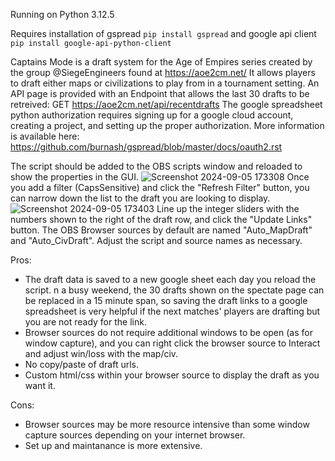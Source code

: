Running on Python 3.12.5

Requires installation of gspread `pip install gspread` and google api client `pip install google-api-python-client`

Captains Mode is a draft system for the Age of Empires series created by the group @SiegeEngineers found at https://aoe2cm.net/
It allows players to draft either maps or civilizations to play from in a tournament setting. An API page is provided with an Endpoint that allows the last 30 drafts to be retreived: GET https://aoe2cm.net/api/recentdrafts
The google spreadsheet python authorization requires signing up for a google cloud account, creating a project, and setting up the proper authorization. More information is available here: https://github.com/burnash/gspread/blob/master/docs/oauth2.rst

The script should be added to the OBS scripts window and reloaded to show the properties in the GUI.
![Screenshot 2024-09-05 173308](https://github.com/user-attachments/assets/e9f9abbe-2206-43e8-8917-05f47f7520ce)
Once you add a filter (CapsSensitive) and click the "Refresh Filter" button, you can narrow down the list to the draft you are looking to display.
![Screenshot 2024-09-05 173403](https://github.com/user-attachments/assets/fdb1af19-3ad2-45de-9b3c-2af78a240038)
Line up the integer sliders with the numbers shown to the right of the draft row, and click the "Update Links" button. The OBS Browser sources by default are named "Auto_MapDraft" and "Auto_CivDraft". Adjust the script and source names as necessary.

Pros:
- The draft data is saved to a new google sheet each day you reload the script. n a busy weekend, the 30 drafts shown on the spectate page can be replaced in a 15 minute span, so saving the draft links to a google spreadsheet is very helpful if the next matches' players are drafting but you are not ready for the link.
- Browser sources do not require additional windows to be open (as for window capture), and you can right click the browser source to Interact and adjust win/loss with the map/civ.
- No copy/paste of draft urls.
- Custom html/css within your browser source to display the draft as you want it.

Cons:
- Browser sources may be more resource intensive than some window capture sources depending on your internet browser.
- Set up and maintanance is more extensive.

